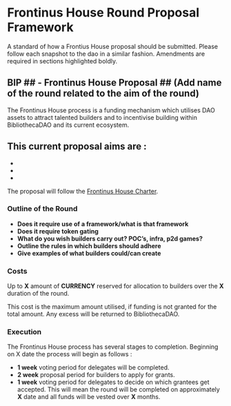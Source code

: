 # Frontinus House Round Proposal Framework
A standard of how a Frontius House proposal should be submitted. Please follow each snapshot to the dao in a similar fashion. Amendments are required in sections highlighted boldly.

## BIP ## - Frontinus House Proposal ## (Add name of the round related to the aim of the round)
The Frontinus House process is a funding mechanism which utilises DAO assets to attract talented builders and to incentivise building within BibliothecaDAO and its current ecosystem.

This current proposal aims are :
-  
-  
-  
- 
The proposal will follow the [Frontinus House Charter](https://github.com/Calcutatator/Frontinus-House-Docs/blob/main/Charter.md).
### Outline of the Round
- **Does it require use of a framework/what is that framework**
- **Does it require token gating**
- **What do you wish builders carry out? POC’s, infra, p2d games?**
- **Outline the rules in which builders should adhere**
- **Give examples of what builders could/can create**
### Costs
Up to **X** amount of **CURRENCY** reserved for allocation to builders over the **X** duration of the round. 

This cost is the maximum amount utilised, if funding is not granted for the total amount. Any excess will be returned to BibliothecaDAO.

### Execution
The Frontinus House process has several stages to completion. Beginning on X date the process will begin as follows :
-  **1 week** voting period for delegates will be completed.
-  **2 week** proposal period for builders to apply for grants.
-  **1 week** voting period for delegates to decide on which grantees get accepted.
This will mean the round will be completed on approximately **X** date and all funds will be vested over **X** months.

